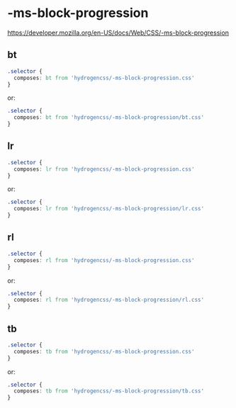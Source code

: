 # -ms-block-progression

https://developer.mozilla.org/en-US/docs/Web/CSS/-ms-block-progression

## bt
```css
.selector {
  composes: bt from 'hydrogencss/-ms-block-progression.css'
}
```

or:
```css
.selector {
  composes: bt from 'hydrogencss/-ms-block-progression/bt.css'
}
```

## lr
```css
.selector {
  composes: lr from 'hydrogencss/-ms-block-progression.css'
}
```

or:
```css
.selector {
  composes: lr from 'hydrogencss/-ms-block-progression/lr.css'
}
```

## rl
```css
.selector {
  composes: rl from 'hydrogencss/-ms-block-progression.css'
}
```

or:
```css
.selector {
  composes: rl from 'hydrogencss/-ms-block-progression/rl.css'
}
```

## tb
```css
.selector {
  composes: tb from 'hydrogencss/-ms-block-progression.css'
}
```

or:
```css
.selector {
  composes: tb from 'hydrogencss/-ms-block-progression/tb.css'
}
```

